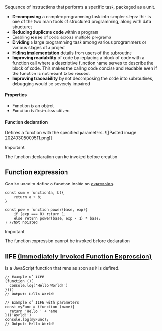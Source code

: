 Sequence of  instructions that performs a specific task, packaged as a unit.

- **Decomposing** a complex programming task into simpler steps: this is one of the two main tools of structured programming, along with data structures
- **Reducing duplicate code** within a program
- Enabling **reuse** of code across multiple programs
- **Dividing** a large programming task among various programmers or various stages of a project
- **Hiding implementation** details from users of the subroutine
- **Improving readability** of code by replacing a block of code with a function call where a descriptive function name serves to describe the block of code. This makes the calling code concise and readable even if the function is not meant to be reused.
- **Improving traceability** by not decomposing the code into subroutines, debugging would be severely impaired

#### Properties
- Function is an object
- Function is first-class citizen

#### Function declaration
Defines a function with the specified parameters.
![[Pasted image 20240305000511.png]]

>[!Important]
>The function declaration can be invoked before creation

## Function expression
Can be used to define a function inside an [expression](https://developer.mozilla.org/en-US/docs/Web/JavaScript/Reference/Operators/function).
```JS
const sum = function(a, b){
	return a + b;
}

const pow = function power(base, exp){
	if (exp === 0) return 1;
	else return power(base, exp - 1) * base;
} //Not hoisted
```

>[!Important]
>The function expression cannot be invoked before declaration.

## IIFE  [(Immediately Invoked Function Expression)](https://developer.mozilla.org/en-US/docs/Glossary/IIFE)

Is a JavaScript function that runs as soon as it is defined.
```JS
// Example of IIFE
(function (){
  console.log('Hello World!')
})()
// Output: Hello World!

// Example of IIFE with parameters
const myFunc = (function (name){
  return 'Hello ' + name
})('World!')
console.log(myFunc);
// Output: Hello World!
```